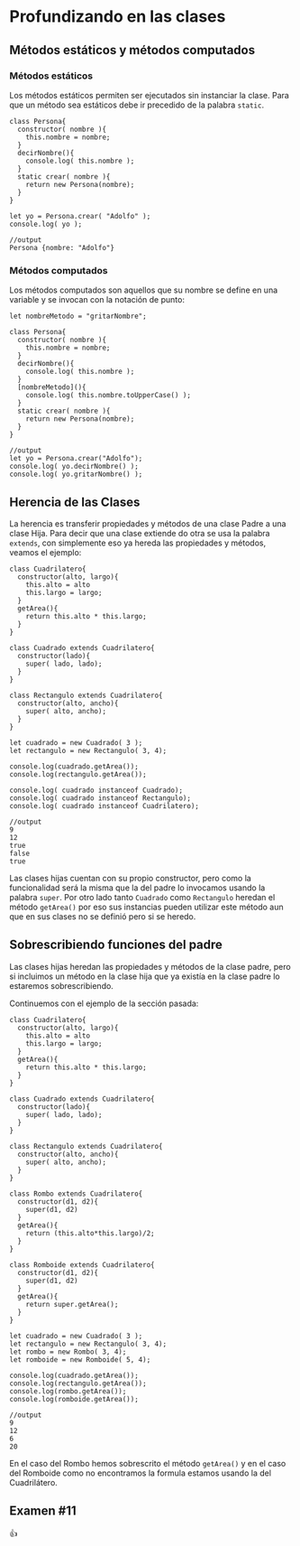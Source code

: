 # Profundizando en las clases

## Métodos estáticos y métodos computados

### Métodos estáticos

Los métodos estáticos permiten ser ejecutados sin instanciar la clase. Para que un método sea estáticos debe ir precedido de la palabra `static`.

```
class Persona{
  constructor( nombre ){
    this.nombre = nombre;
  }
  decirNombre(){
    console.log( this.nombre );
  }
  static crear( nombre ){
    return new Persona(nombre);
  }
}

let yo = Persona.crear( "Adolfo" );
console.log( yo );

//output
Persona {nombre: "Adolfo"}
```

### Métodos computados

Los métodos computados son aquellos que su nombre se define en una variable y se invocan con la notación de punto:

```
let nombreMetodo = "gritarNombre";

class Persona{
  constructor( nombre ){
    this.nombre = nombre;
  }
  decirNombre(){
    console.log( this.nombre );
  }
  [nombreMetodo](){
    console.log( this.nombre.toUpperCase() ); 
  }
  static crear( nombre ){
    return new Persona(nombre);
  }
}

//output
let yo = Persona.crear("Adolfo");
console.log( yo.decirNombre() );
console.log( yo.gritarNombre() );
```

## Herencia de las Clases

La herencia es transferir propiedades y métodos de una clase Padre a una clase Hija. Para decir que una clase extiende do otra se usa la palabra `extends`, con simplemente eso ya hereda las propiedades y métodos, veamos el ejemplo:

```
class Cuadrilatero{
  constructor(alto, largo){
    this.alto = alto
    this.largo = largo;
  }
  getArea(){
    return this.alto * this.largo;
  }
}

class Cuadrado extends Cuadrilatero{
  constructor(lado){
    super( lado, lado);
  }
}

class Rectangulo extends Cuadrilatero{
  constructor(alto, ancho){
    super( alto, ancho);
  }
}

let cuadrado = new Cuadrado( 3 );
let rectangulo = new Rectangulo( 3, 4);

console.log(cuadrado.getArea());
console.log(rectangulo.getArea());

console.log( cuadrado instanceof Cuadrado);
console.log( cuadrado instanceof Rectangulo);
console.log( cuadrado instanceof Cuadrilatero);

//output
9
12
true
false
true
```

Las clases hijas cuentan con su propio constructor, pero como la funcionalidad será la misma que la del padre lo invocamos usando la palabra `super`. Por otro lado tanto `Cuadrado` como `Rectangulo` heredan el método `getArea()` por eso sus instancias pueden utilizar este método aun que en sus clases no se definió pero si se heredo.

## Sobrescribiendo funciones del padre

Las clases hijas heredan las propiedades y métodos de la clase padre, pero si incluimos un método en la clase hija que ya existía en la clase padre lo estaremos sobrescribiendo.

Continuemos con el ejemplo de la sección pasada:

```
class Cuadrilatero{
  constructor(alto, largo){
    this.alto = alto
    this.largo = largo;
  }
  getArea(){
    return this.alto * this.largo;
  }
}

class Cuadrado extends Cuadrilatero{
  constructor(lado){
    super( lado, lado);
  }
}

class Rectangulo extends Cuadrilatero{
  constructor(alto, ancho){
    super( alto, ancho);
  }
}

class Rombo extends Cuadrilatero{
  constructor(d1, d2){
  	super(d1, d2)
  }
  getArea(){
    return (this.alto*this.largo)/2;
  } 
}

class Romboide extends Cuadrilatero{
  constructor(d1, d2){
  	super(d1, d2)
  }
  getArea(){
    return super.getArea();
  } 
}

let cuadrado = new Cuadrado( 3 );
let rectangulo = new Rectangulo( 3, 4);
let rombo = new Rombo( 3, 4);
let romboide = new Romboide( 5, 4);

console.log(cuadrado.getArea());
console.log(rectangulo.getArea());
console.log(rombo.getArea());
console.log(romboide.getArea());

//output
9
12
6
20
```

En el caso del Rombo hemos sobrescrito el método `getArea()` y en el caso del Romboide como no encontramos la formula estamos usando la del Cuadrilátero.

## Examen #11 

:+1:
